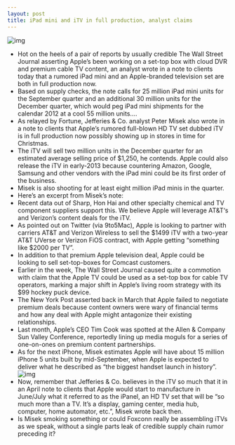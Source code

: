 ```yaml
---
layout: post
title: iPad mini and iTV in full production, analyst claims
---
```

![img](http://media.idownloadblog.com/wp-content/uploads/2012/05/iTV-on-wall-mockup.jpeg)
* Hot on the heels of a pair of reports by usually credible The Wall Street Journal asserting Apple’s been working on a set-top box with cloud DVR and premium cable TV content, an analyst wrote in a note to clients today that a rumored iPad mini and an Apple-branded television set are both in full production now.
* Based on supply checks, the note calls for 25 million iPad mini units for the September quarter and an additional 30 million units for the December quarter, which would peg iPad mini shipments for the calendar 2012 at a cool 55 million units….
* As relayed by Fortune, Jefferies & Co. analyst Peter Misek also wrote in a note to clients that Apple’s rumored full-blown HD TV set dubbed iTV is in full production now possibly showing up in stores in time for Christmas.
* The iTV will sell two million units in the December quarter for an estimated average selling price of $1,250, he contends. Apple could also release the iTV in early-2013 because countering Amazon, Google, Samsung and other vendors with the iPad mini could be its first order of the business.
* Misek is also shooting for at least eight million iPad minis in the quarter.
* Here’s an excerpt from Misek’s note:
* Recent data out of Sharp, Hon Hai and other specialty chemical and TV component suppliers support this. We believe Apple will leverage AT&T‘s and Verizon’s content deals for the iTV.
* As pointed out on Twitter (via 9to5Mac), Apple is looking to partner with carriers AT&T and Verizon Wireless to sell the $1499 iTV with a two-year AT&T UVerse or Verizon FiOS contract, with Apple getting “something like $2000 per TV”.
* In addition to that premium Apple television deal, Apple could be looking to sell set-top-boxes for Comcast customers.
* Earlier in the week, The Wall Street Journal caused quite a commotion with claim that the Apple TV could be used as a set-top box for cable TV operators, marking a major shift in Apple’s living room strategy with its $99 hockey puck device.
* The New York Post asserted back in March that Apple failed to negotiate premium deals because content owners were wary of financial terms and how any deal with Apple might antagonize their existing relationships.
* Last month, Apple’s CEO Tim Cook was spotted at the Allen & Company Sun Valley Conference, reportedly lining up media moguls for a series of one-on-ones on premium content partnerships.
* As for the next iPhone, Misek estimates Apple will have about 15 million iPhone 5 units built by mid-September, when Apple is expected to deliver what he described as “the biggest handset launch in history”.
![img](http://media.idownloadblog.com/wp-content/uploads/2012/08/iPhone-5-render-NowhereElse-003.jpg)
* Now, remember that Jefferies & Co. believes in the iTV so much that it in an April note to clients that Apple would start to manufacture in June/July what it referred to as the iPanel, an HD TV set that will be “so much more than a TV. It’s a display, gaming center, media hub, computer, home automator, etc.”, Misek wrote back then.
* Is Misek smoking something or could Foxconn really be assembling iTVs as we speak, without a single parts leak of credible supply chain rumor preceding it?

